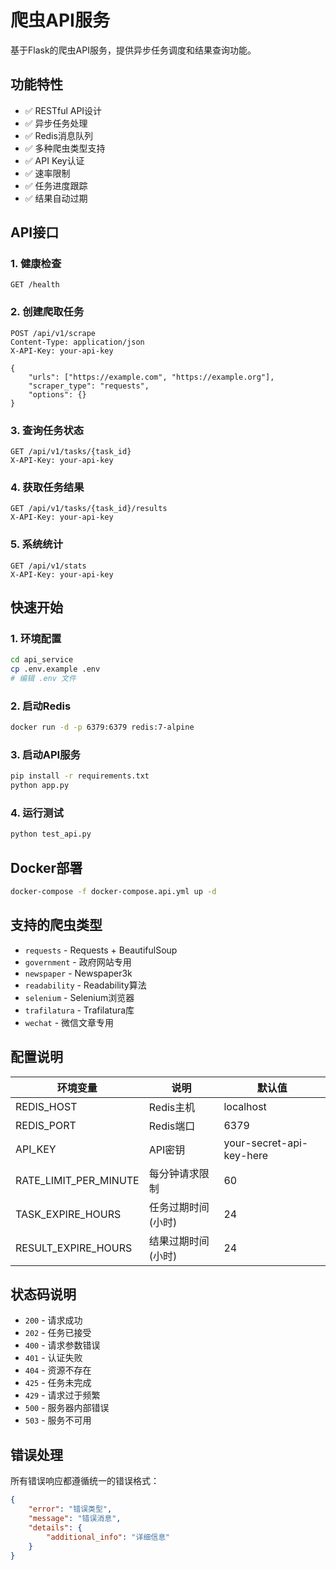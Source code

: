 # 爬虫API服务

基于Flask的爬虫API服务，提供异步任务调度和结果查询功能。

## 功能特性

- ✅ RESTful API设计
- ✅ 异步任务处理
- ✅ Redis消息队列
- ✅ 多种爬虫类型支持
- ✅ API Key认证
- ✅ 速率限制
- ✅ 任务进度跟踪
- ✅ 结果自动过期

## API接口

### 1. 健康检查
```http
GET /health
```

### 2. 创建爬取任务
```http
POST /api/v1/scrape
Content-Type: application/json
X-API-Key: your-api-key

{
    "urls": ["https://example.com", "https://example.org"],
    "scraper_type": "requests",
    "options": {}
}
```

### 3. 查询任务状态
```http
GET /api/v1/tasks/{task_id}
X-API-Key: your-api-key
```

### 4. 获取任务结果
```http
GET /api/v1/tasks/{task_id}/results
X-API-Key: your-api-key
```

### 5. 系统统计
```http
GET /api/v1/stats
X-API-Key: your-api-key
```

## 快速开始

### 1. 环境配置
```bash
cd api_service
cp .env.example .env
# 编辑 .env 文件
```

### 2. 启动Redis
```bash
docker run -d -p 6379:6379 redis:7-alpine
```

### 3. 启动API服务
```bash
pip install -r requirements.txt
python app.py
```

### 4. 运行测试
```bash
python test_api.py
```

## Docker部署

```bash
docker-compose -f docker-compose.api.yml up -d
```

## 支持的爬虫类型

- `requests` - Requests + BeautifulSoup
- `government` - 政府网站专用
- `newspaper` - Newspaper3k
- `readability` - Readability算法
- `selenium` - Selenium浏览器
- `trafilatura` - Trafilatura库
- `wechat` - 微信文章专用

## 配置说明

| 环境变量 | 说明 | 默认值 |
|---------|------|--------|
| REDIS_HOST | Redis主机 | localhost |
| REDIS_PORT | Redis端口 | 6379 |
| API_KEY | API密钥 | your-secret-api-key-here |
| RATE_LIMIT_PER_MINUTE | 每分钟请求限制 | 60 |
| TASK_EXPIRE_HOURS | 任务过期时间(小时) | 24 |
| RESULT_EXPIRE_HOURS | 结果过期时间(小时) | 24 |

## 状态码说明

- `200` - 请求成功
- `202` - 任务已接受
- `400` - 请求参数错误
- `401` - 认证失败
- `404` - 资源不存在
- `425` - 任务未完成
- `429` - 请求过于频繁
- `500` - 服务器内部错误
- `503` - 服务不可用

## 错误处理

所有错误响应都遵循统一的错误格式：

```json
{
    "error": "错误类型",
    "message": "错误消息",
    "details": {
        "additional_info": "详细信息"
    }
}
```